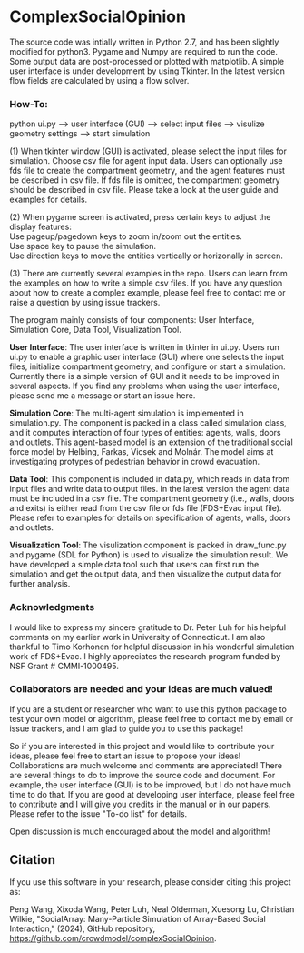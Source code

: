 
# ComplexSocialOpinion

The source code was intially written in Python 2.7, and has been slightly modified for python3. Pygame and Numpy are required to run the code.  Some output data are post-processed or plotted with matplotlib.  A simple user interface is under development by using Tkinter.  In the latest version flow fields are calculated by using a flow solver.  

### How-To: 
python ui.py --> user interface (GUI) --> select input files --> visulize geometry settings --> start simulation

(1) When tkinter window (GUI) is activated, please select the input files for simulation.  Choose csv file for agent input data.  Users can optionally use fds file to create the compartment geometry, and the agent features must be described in csv file.  If fds file is omitted, the compartment geometry should be described in csv file.  Please take a look at the user guide and examples for details.  

(2) When pygame screen is activated, press certain keys to adjust the display features:  
Use pageup/pagedown keys to zoom in/zoom out the entities.  
Use space key to pause the simulation.  
Use direction keys to move the entities vertically or horizonally in screen.  

(3) There are currently several examples in the repo.  Users can learn from the examples on how to write a simple csv files.  If you have any question about how to create a complex example, please feel free to contact me or raise a question by using issue trackers.  

The program mainly consists of four components: User Interface, Simulation Core, Data Tool, Visualization Tool.  

**User Interface**: The user interface is written in tkinter in ui.py.  Users run ui.py to enable a graphic user interface (GUI) where one selects the input files, initialize compartment geometry, and configure or start a simulation.  Currently there is a simple version of GUI and it needs to be improved in several aspects.  If you find any problems when using the user interface, please send me a message or start an issue here.  

**Simulation Core**: The multi-agent simulation is implemented in simulation.py.  The component is packed in a class called simulation class, and it computes interaction of four types of entities: agents, walls, doors and outlets.  This agent-based model is an extension of the traditional social force model by Helbing, Farkas, Vicsek and Molnár.  The model aims at investigating protypes of pedestrian behavior in crowd evacuation.  

**Data Tool**: This component is included in data.py, which reads in data from input files and write data to output files.  In the latest version the agent data must be included in a csv file.  The compartment geometry (i.e., walls, doors and exits) is either read from the csv file or fds file (FDS+Evac input file).  Please refer to examples for details on specification of agents, walls, doors and outlets.  

**Visualization Tool**:  The visulization component is packed in draw_func.py and pygame (SDL for Python) is used to visualize the simulation result.  We have developed a simple data tool such that users can first run the simulation and get the output data, and then visualize the output data for further analysis.  

### Acknowledgments
I would like to express my sincere gratitude to Dr. Peter Luh for his helpful comments on my earlier work in University of Connecticut. I am also thankful to Timo Korhonen for helpful discussion in his wonderful simulation work of FDS+Evac.  I highly appreciates the research program funded by NSF Grant # CMMI-1000495.  

### Collaborators are needed and your ideas are much valued!  

If you are a student or researcher who want to use this python package to test your own model or algorithm, please feel free to contact me by email or issue trackers, and I am glad to guide you to use this package!  

So if you are interested in this project and would like to contribute your ideas, please feel free to start an issue to propose your ideas!  Collaborations are much welcome and comments are appreciated!  There are several things to do to improve the source code and document.  For example, the user interface (GUI) is to be improved, but I do not have much time to do that.  If you are good at developing user interface, please feel free to contribute and I will give you credits in the manual or in our papers.  Please refer to the issue "To-do list" for details.  

Open discussion is much encouraged about the model and algorithm!  

Citation
--------
If you use this software in your research, please consider citing this project as:

Peng Wang, Xixoda Wang, Peter Luh, Neal Olderman, Xuesong Lu, Christian Wilkie, "SocialArray: Many-Particle Simulation of Array-Based Social Interaction," (2024), GitHub repository, https://github.com/crowdmodel/complexSocialOpinion. 
